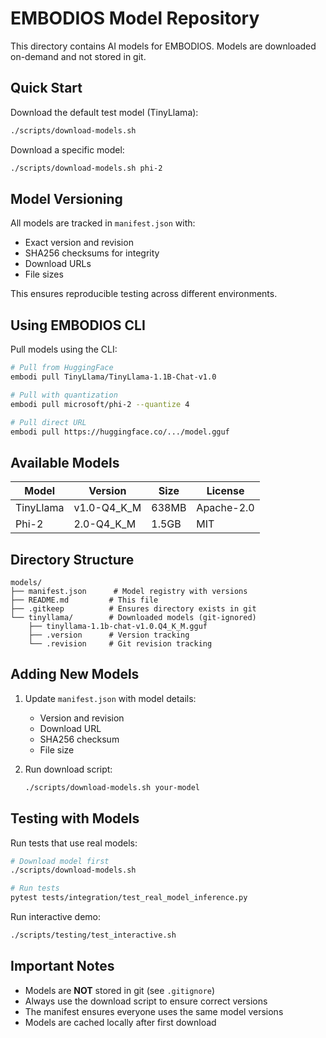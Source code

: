 # EMBODIOS Model Repository

This directory contains AI models for EMBODIOS. Models are downloaded on-demand and not stored in git.

## Quick Start

Download the default test model (TinyLlama):
```bash
./scripts/download-models.sh
```

Download a specific model:
```bash
./scripts/download-models.sh phi-2
```

## Model Versioning

All models are tracked in `manifest.json` with:
- Exact version and revision
- SHA256 checksums for integrity
- Download URLs
- File sizes

This ensures reproducible testing across different environments.

## Using EMBODIOS CLI

Pull models using the CLI:
```bash
# Pull from HuggingFace
embodi pull TinyLlama/TinyLlama-1.1B-Chat-v1.0

# Pull with quantization
embodi pull microsoft/phi-2 --quantize 4

# Pull direct URL
embodi pull https://huggingface.co/.../model.gguf
```

## Available Models

| Model | Version | Size | License |
|-------|---------|------|---------|
| TinyLlama | v1.0-Q4_K_M | 638MB | Apache-2.0 |
| Phi-2 | 2.0-Q4_K_M | 1.5GB | MIT |

## Directory Structure

```
models/
├── manifest.json      # Model registry with versions
├── README.md         # This file
├── .gitkeep          # Ensures directory exists in git
└── tinyllama/        # Downloaded models (git-ignored)
    ├── tinyllama-1.1b-chat-v1.0.Q4_K_M.gguf
    ├── .version      # Version tracking
    └── .revision     # Git revision tracking
```

## Adding New Models

1. Update `manifest.json` with model details:
   - Version and revision
   - Download URL
   - SHA256 checksum
   - File size

2. Run download script:
   ```bash
   ./scripts/download-models.sh your-model
   ```

## Testing with Models

Run tests that use real models:
```bash
# Download model first
./scripts/download-models.sh

# Run tests
pytest tests/integration/test_real_model_inference.py
```

Run interactive demo:
```bash
./scripts/testing/test_interactive.sh
```

## Important Notes

- Models are **NOT** stored in git (see `.gitignore`)
- Always use the download script to ensure correct versions
- The manifest ensures everyone uses the same model versions
- Models are cached locally after first download